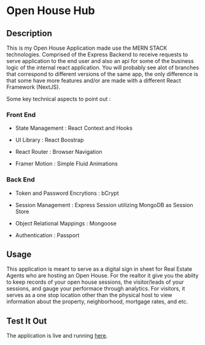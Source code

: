 Open House Hub
==============

## Description

This is my Open House Application made use the MERN STACK technologies. Comprised of the Express Backend to receive requests to serve application to the end user and also an api for some of the business logic of the internal react application. You will probably see alot of branches that correspond to different versions of the same app, the only difference is that some have more features and/or are made with a different React Framework (NextJS). 

Some key technical aspects to point out :

### Front End

* State Management : React Context and Hooks

* UI Library : React Boostrap

* React Router : Browser Navigation

* Framer Motion : Simple Fluid Animations

### Back End

* Token and Password Encrytions : bCrypt

* Session Management : Express Session utilizing MongoDB as Session Store

* Object Relational Mappings : Mongoose

* Authentication : Passport

## Usage

This application is meant to serve as a digital sign in sheet for Real Estate Agents who are hosting an Open House. For the realtor it give you the abilty to keep records of your open house sessions, the visitor/leads of your sessions, and gauge your performace through analytics. For visitors, it serves as a one stop location other than the physical host to view information about the property, neighborhood, mortgage rates, and etc.

## Test It Out

The application is live and running [here](https://openhouse-kit.herokuapp.com/).